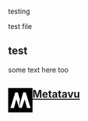 testing


test file


## test


some text here too





<div id="metatavu-custom-footer"><img align="left" src="metatavu.png" width="50px">
    <h2>
        <span>
            <a href="https://www.metatavu.fi">Metatavu</a>
        </span>
    </h2></div>